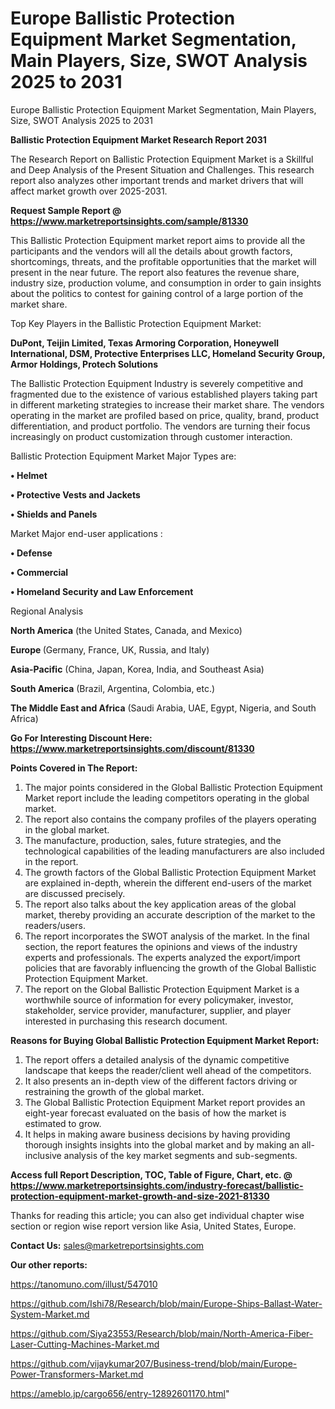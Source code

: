 # Europe Ballistic Protection Equipment Market Segmentation, Main Players, Size, SWOT Analysis 2025 to 2031
Europe Ballistic Protection Equipment Market Segmentation, Main Players, Size, SWOT Analysis 2025 to 2031

<strong>Ballistic Protection Equipment Market Research Report 2031</strong>

The Research Report on Ballistic Protection Equipment Market is a Skillful and Deep Analysis of the Present Situation and Challenges. This research report also analyzes other important trends and market drivers that will affect market growth over 2025-2031.

<strong>Request Sample Report @ <a href=https://www.marketreportsinsights.com/sample/81330>https://www.marketreportsinsights.com/sample/81330</a></strong>

This Ballistic Protection Equipment market report aims to provide all the participants and the vendors will all the details about growth factors, shortcomings, threats, and the profitable opportunities that the market will present in the near future. The report also features the revenue share, industry size, production volume, and consumption in order to gain insights about the politics to contest for gaining control of a large portion of the market share.

Top Key Players in the Ballistic Protection Equipment Market:

<strong>DuPont, Teijin Limited, Texas Armoring Corporation, Honeywell International, DSM, Protective Enterprises LLC, Homeland Security Group, Armor Holdings, Protech Solutions</strong>

The Ballistic Protection Equipment Industry is severely competitive and fragmented due to the existence of various established players taking part in different marketing strategies to increase their market share. The vendors operating in the market are profiled based on price, quality, brand, product differentiation, and product portfolio. The vendors are turning their focus increasingly on product customization through customer interaction.

Ballistic Protection Equipment Market Major Types are:

<strong>• Helmet

• Protective Vests and Jackets

• Shields and Panels</strong>

Market Major end-user applications :

<strong>• Defense

• Commercial

• Homeland Security and Law Enforcement</strong>

Regional Analysis

</u><strong><b>North America</b></strong> (the United States, Canada, and Mexico)

<strong><b>Europe </b></strong>(Germany, France, UK, Russia, and Italy)

<strong><b>Asia-Pacific</b></strong> (China, Japan, Korea, India, and Southeast Asia)

<strong><b>South America</b></strong> (Brazil, Argentina, Colombia, etc.)

<strong><b>The Middle East and Africa</b></strong> (Saudi Arabia, UAE, Egypt, Nigeria, and South Africa)

<strong>Go For Interesting Discount Here: <a href=https://www.marketreportsinsights.com/discount/81330>https://www.marketreportsinsights.com/discount/81330</a></strong>

<strong>Points Covered in The Report:</strong>
<ol>
  <li>The major points considered in the Global Ballistic Protection Equipment Market report include the leading competitors operating in the global market.</li>
  <li>The report also contains the company profiles of the players operating in the global market.</li>
  <li>The manufacture, production, sales, future strategies, and the technological capabilities of the leading manufacturers are also included in the report.</li>
  <li>The growth factors of the Global Ballistic Protection Equipment Market are explained in-depth, wherein the different end-users of the market are discussed precisely.</li>
  <li>The report also talks about the key application areas of the global market, thereby providing an accurate description of the market to the readers/users.</li>
  <li>The report incorporates the SWOT analysis of the market. In the final section, the report features the opinions and views of the industry experts and professionals. The experts analyzed the export/import policies that are favorably influencing the growth of the Global Ballistic Protection Equipment Market.</li>
  <li>The report on the Global Ballistic Protection Equipment Market is a worthwhile source of information for every policymaker, investor, stakeholder, service provider, manufacturer, supplier, and player interested in purchasing this research document.</li>
</ol>
<strong>Reasons for Buying Global Ballistic Protection Equipment Market Report:</strong>

<ol>
  <li>The report offers a detailed analysis of the dynamic competitive landscape that keeps the reader/client well ahead of the competitors.</li>
  <li>It also presents an in-depth view of the different factors driving or restraining the growth of the global market.</li>
  <li>The Global Ballistic Protection Equipment Market report provides an eight-year forecast evaluated on the basis of how the market is estimated to grow.</li>
  <li>It helps in making aware business decisions by having providing thorough insights insights into the global market and by making an all-inclusive analysis of the key market segments and sub-segments.</li>
</ol>
<strong>Access full Report Description, TOC, Table of Figure, Chart, etc. @ <a href=https://www.marketreportsinsights.com/industry-forecast/ballistic-protection-equipment-market-growth-and-size-2021-81330>https://www.marketreportsinsights.com/industry-forecast/ballistic-protection-equipment-market-growth-and-size-2021-81330</a></strong>


Thanks for reading this article; you can also get individual chapter wise section or region wise report version like Asia, United States, Europe.

<strong>Contact Us:</strong>
sales@marketreportsinsights.com

<strong>Our other reports:</strong>

<a href=https://tanomuno.com/illust/547010>https://tanomuno.com/illust/547010</a>

<a href=https://github.com/Ishi78/Research/blob/main/Europe-Ships-Ballast-Water-System-Market.md>https://github.com/Ishi78/Research/blob/main/Europe-Ships-Ballast-Water-System-Market.md</a>

<a href=https://github.com/Siya23553/Research/blob/main/North-America-Fiber-Laser-Cutting-Machines-Market.md>https://github.com/Siya23553/Research/blob/main/North-America-Fiber-Laser-Cutting-Machines-Market.md</a>

<a href=https://github.com/vijaykumar207/Business-trend/blob/main/Europe-Power-Transformers-Market.md>https://github.com/vijaykumar207/Business-trend/blob/main/Europe-Power-Transformers-Market.md</a>

<a href=https://ameblo.jp/cargo656/entry-12892601170.html>https://ameblo.jp/cargo656/entry-12892601170.html</a>"
